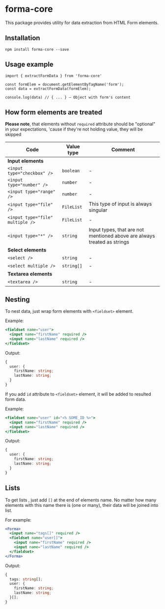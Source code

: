 # forma-core

This package provides utility for data extraction from HTML Form elements.

## Installation

`npm install forma-core --save`

## Usage example

```
import { extractFormData } from 'forma-core'

const formElem = document.getElementByTagName('form');
const data = extractFormData(formElem);

console.log(data) // { ... } — Object with form's content
```

## How form elements are treated

**Please note**, that elements without `required` attribute should be "optional" in your expectations, 'cause if they're not holding value, they will be skipped

| Code                             | Value type | Comment                                                                 |
| -------------------------------- | ---------- | ----------------------------------------------------------------------- |
| **Input elements**               |            |                                                                         |
| `<input type="checkbox" />`      | `boolean`  | -                                                                       |
| `<input type="number" />`        | `number`   | -                                                                       |
| `<input type="range" />`         | `number`   | -                                                                       |
| `<input type="file" />`          | `FileList` | This type of input is always singular                                   |
| `<input type="file" multiple />` | `FileList` | -                                                                       |
| `<input type="*" />`             | `string`   | Input types, that are not mentioned above are always treated as strings |
| **Select elements**              |            |                                                                         |
| `<select />`                     | `string`   | -                                                                       |
| `<select multiple />`            | `string[]` | -                                                                       |
| **Textarea elements**            |            |                                                                         |
| `<textarea />`                   | `string`   | -                                                                       |

## Nesting

To nest data, just wrap form elements with `<fieldset>` element.

Example:

```jsx
<fieldset name="user">
  <input name="firstName" required />
  <input name="lastName" required />
</fieldset>
```

Output:

```ts
{
  user: {
    firstName: string;
    lastName: string;
  }
}
```

If you add `id` attribute to `<fieldset>` element, it will be added to resulted form data.

Example:

```jsx
<fieldset name="user" id="<% SOME_ID %>">
  <input name="firstName" required />
  <input name="lastName" required />
</fieldset>
```

Output:

```ts
{
  user: {
    firstName: string;
    lastName: string;
  }
}
```

## Lists

To get lists , just add `[]` at the end of elements name. No matter how many elements with this name there is (one or many), their data will be joined into list.

For example:

```jsx
<Forma>
  <input name="tags[]" required />
  <fieldset name="user[]">
    <input name="firstName" required />
    <input name="lastName" required />
  </fieldset>
</Forma>
```

Output:

```ts
{
  tags: string[];
  user: {
    firstName: string;
    lastName: string;
  }[];
}
```
